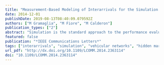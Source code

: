 ```yaml
---
title: "Measurement-Based Modeling of Interarrivals for the Simulation of Highway Vehicular Networks"
date: 2014-12-01
publishDate: 2019-08-13T08:40:09.079592Z
authors: ["M Gramaglia", "M Fiore", "M Calderon"]
publication_types: ["2"]
abstract: "Simulation is the standard approach to the performance evaluation of vehicular network solutions. However, the relevance of its results is often questioned by the adoption of unrealistic vehicular mobility representations. In this letter, we propose a measurement-based hidden Markov model that generates realistic synthetic interarrivals. The proposed methodology accurately captures important traffic dynamics and provides a reliable input for the simulation of highway vehicular networks."
featured: false
publication: "*IEEE Communications Letters*"
tags: ["interarrivals", "simulation", "vehicular networks", "hidden markov models", "mobility management (mobile radio)", "road traffic", "road vehicles", "telecommunication network reliability", "vehicular ad hoc networks", "highway vehicular network reliability", "traffic dynamics", "synthetic interarrival", "vehicular mobility representation", "measurement-based hidden markov model", "probability distribution", "inter-arrivals", ""]
url_pdf: "http://dx.doi.org/10.1109/LCOMM.2014.2363114"
doi: "10.1109/LCOMM.2014.2363114"
---
```


